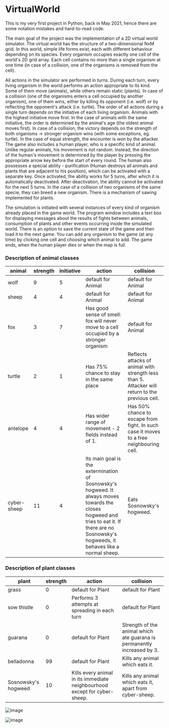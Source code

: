 # VirtualWorld


This is my very first project in Python, back in May 2021, hence there are some notation mistakes and hard-to-read code. 

The main goal of the project was the implementation of a 2D virtual world simulator. The virtual
world has the structure of a two-dimensional NxM grid. In this world, simple life
forms exist, each with different behaviour depending on its species. Every organism
occupies exactly one cell of the world's 2D grid array. Each cell contains no more
than a single organism at one time (in case of a collision, one of the organisms is
removed from the cell).

All actions in the simulator are performed in turns. During each turn, every living
organism in the world performs an action appropriate to its kind. Some of them
move (animals), while others remain static (plants). In case of a collision (one of the
organisms enters a cell occupied by another organism), one of them wins, either by killing its
opponent (i.e. wolf) or by reflecting the opponent's attack (i.e. turtle). The order of all actions
during a single turn depends on the initiative of each living organism. Animals with the
highest initiative move first. In the case of animals with the same initiative, the order is
determined by the animal's age (the oldest animal moves first). In case of a collision, the
victory depends on the strength of both organisms -> stronger organism wins (with some
exceptions, eg. turtle). In the case of equal strength, the encounter is won by the attacker. The
game also includes a human player, who is a specific kind of animal. Unlike regular
animals, his movement is not random. Instead, the direction of the human's movement is
determined by the player by pressing the appropriate arrow key before the start of every
round. The human also possesses a special ability - purification (Human destroys all animals and plants that are adjacent to his position),
which can be activated with a separate key. Once activated, the ability works for 5 turns,
after which it is automatically deactivated. After deactivation, the ability cannot be activated
for the next 5 turns. 
In the case of a collision of two organisms of the same specie, they can breed a new organism.
There is a mechanism of sawing implemented for plants. 

The simulation is initiated with several instances of every kind of
organism already placed in the game world. The program window includes a text box
for displaying messages about the results of fights between animals, consumption of plants
and other events occurring inside the simulated world. There is an option to save the current state of the game and then load it to the next game. You can add any organism to the game (at any time) by clicking one cell and choosing which animal to add. 
The game ends, when the human player dies or when the map is full.

### Description of animal classes

| animal | strength | initiative | action | collision |
| --- | --- | --- | --- | --- | 
| wolf | 9 | 5 | default for Animal | default for Animal |
| sheep | 4 | 4 | default for Animal | default for Animal |
| fox | 3 | 7 | Has good sense of smell: fox will never move to a cell occupied by a stronger organism | default for Animal |
| turtle | 2 | 1 | Has 75% chance to stay in the same place | Reflects attacks of animal with strength less than 5. Attacker will return to the previous cell. |
| antelope | 4 | 4 | Has wider range of movement - 2 fields instead of 1. | Has 50% chance to escape from fight. In such case it moves to a free neighbouring cell. |
| cyber-sheep | 11 | 4 | Its main goal is the extermination of Sosnowsky's hogweed. It always moves towards the closes hogweed and tries to eat it. If there are no Sosnowsky's hogweeds, it behaves like a normal sheep. | Eats Sosnowsky's hogweed. |

### Description of plant classes

| plant | strength | action | collision |
| --- | --- | --- | --- | 
| grass | 0 | default for Plant | default for Plant |
| sow thistle | 0 | Performs 3 attempts at spreading in each turn | default for Plant |
| guarana | 0 | default for Plant | Strength of the animal which ate guarana is permanently increased by 3. |
| belladonna | 99 | default for Plant | Kills any animal which eats it. |
| Sosnowsky's hogweed | 10 | Kills every animal in its immediate neighbourhood except for cyber-sheep. | Kills any animal which eats it, apart from cyber-sheep. |




![image](https://user-images.githubusercontent.com/85834675/163555845-25937ff7-17f3-4abf-89e8-c0932c1ffcf9.png)

![image](https://user-images.githubusercontent.com/85834675/163555954-7827f4c6-f8b8-45a7-ac02-671c32e95022.png)






